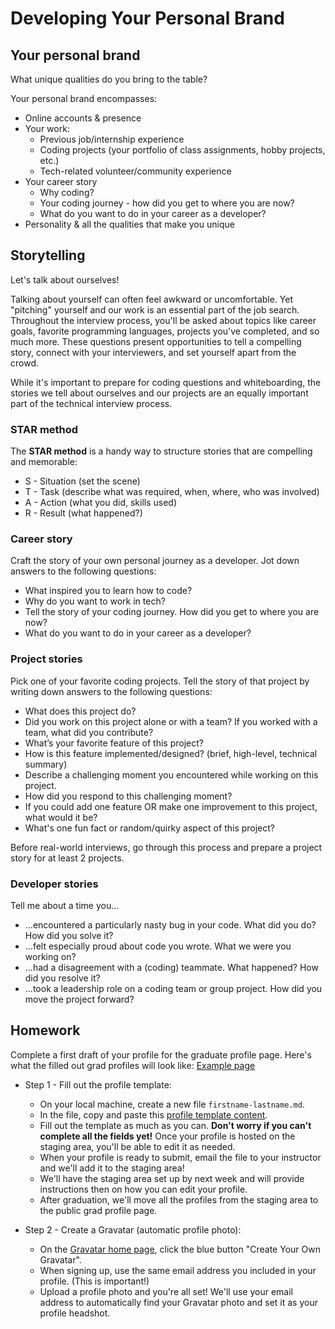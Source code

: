 <!-- {% include "/includes/header.md" %} -->

# Developing Your Personal Brand

## Your personal brand

What unique qualities do you bring to the table?

Your personal brand encompasses:
* Online accounts & presence
* Your work:
  * Previous job/internship experience
  * Coding projects (your portfolio of class assignments, hobby projects, etc.)
  * Tech-related volunteer/community experience
* Your career story
  * Why coding?
  * Your coding journey - how did you get to where you are now?
  * What do you want to do in your career as a developer?
* Personality & all the qualities that make you unique

## Storytelling

Let's talk about ourselves!

Talking about yourself can often feel awkward or uncomfortable. Yet "pitching" yourself and our work is an essential part of the job search. Throughout the interview process, you'll be asked about topics like career goals, favorite programming languages, projects you've completed, and so much more. These questions present opportunities to tell a compelling story, connect with your interviewers, and set yourself apart from the crowd.

While it's important to prepare for coding questions and whiteboarding, the stories we tell about ourselves and our projects are an equally important part of the technical interview process.

### STAR method

The **STAR method** is a handy way to structure stories that are compelling and memorable:

* S - Situation (set the scene)
* T - Task (describe what was required, when, where, who was involved)
* A - Action (what you did, skills used)
* R - Result (what happened?)

### Career story

Craft the story of your own personal journey as a developer. Jot down answers to the following questions:
* What inspired you to learn how to code?
* Why do you want to work in tech?
* Tell the story of your coding journey. How did you get to where you are now?
* What do you want to do in your career as a developer?

### Project stories

Pick one of your favorite coding projects. Tell the story of that project by writing down answers to the following questions:
* What does this project do?
* Did you work on this project alone or with a team? If you worked with a team, what did you contribute?
* What’s your favorite feature of this project?
* How is this feature implemented/designed? (brief, high-level, technical summary)
* Describe a challenging moment you encountered while working on this project.
* How did you respond to this challenging moment?
* If you could add one feature OR make one improvement to this project, what would it be?
* What's one fun fact or random/quirky aspect of this project?

Before real-world interviews, go through this process and prepare a project story for at least 2 projects.

### Developer stories

Tell me about a time you...
* ...encountered a particularly nasty bug in your code. What did you do? How did you solve it?
* ...felt especially proud about code you wrote. What we were you working on?
* ...had a disagreement with a (coding) teammate. What happened? How did you resolve it?
* ...took a leadership role on a coding team or group project. How did you move the project forward?

<!--
## Class discussion

**Today's topic:** Building confidence for the job search

* What makes you feel confident?
* How do you stay motivated, even when things become difficult?
* As a class, what practices can we put into place to bolster confidence and motivation?
-->

## Homework

Complete a first draft of your profile for the graduate profile page. Here's what the filled out grad profiles will look like: [Example page](https://austincodingacademy.com/hire/)

* Step 1 - Fill out the profile template:
  * On your local machine, create a new file `firstname-lastname.md`.
  * In the file, copy and paste this [profile template content](https://alumni.austincodingacademy.com/_book/lessons/profile-template.html).
  * Fill out the template as much as you can. **Don't worry if you can't complete all the fields yet!** Once your profile is hosted on the staging area, you'll be able to edit it as needed.
  * When your profile is ready to submit, email the file to your instructor and we'll add it to the staging area!
  * We'll have the staging area set up by next week and will provide instructions then on how you can edit your profile.
  * After graduation, we'll move all the profiles from the staging area to the public grad profile page.
  
* Step 2 - Create a Gravatar (automatic profile photo):
  * On the [Gravatar home page](https://en.gravatar.com/), click the blue button "Create Your Own Gravatar".
  * When signing up, use the same email address you included in your profile. (This is important!)
  * Upload a profile photo and you're all set! We'll use your email address to automatically find your Gravatar photo and set it as your profile headshot.

<!-- {% include "/includes/footer.md" %} -->
